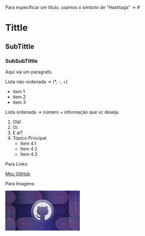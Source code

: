 Para especificar um título, usamos o símbolo de "Hashtags" -> #

# Tittle
## SubTittle
### SubSubTittle

Aqui vai um paragrafo.



Lista não-ordenada -> (*, -, +)

* item 1
* item 2
* item 3



Lista ordenada -> número + informação que vc deseja.

1. Olá!
2. Oi.
3. E aí?
4. Tópico Principal
   * Item 4.1
   * Item 4.2
   * Item 4.3



Para Links:

[Meu GitHub](https://github.com/lu1sEduardo/UC10_Documento)



Para Imagens:

![Imagem](https://github.com/lu1sEduardo/UC10_Documento/blob/main/download.jfif)
